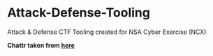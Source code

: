 # Attack-Defense-Tooling
Attack &amp; Defense CTF Tooling created for NSA Cyber Exercise (NCX)

**Chattr taken from [here](https://github.com/fasc8/Chattr-for-KOTH)**
